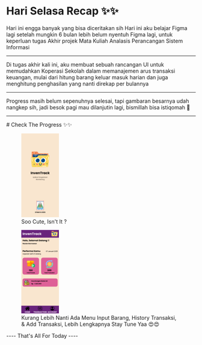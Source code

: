 # Hari Selasa Recap ✨✨
Hari ini engga banyak yang bisa diceritakan sih
Hari ini aku belajar Figma lagi setelah mungkin 6 bulan lebih
belum nyentuh Figma lagi, untuk keperluan tugas Akhir projek
Mata Kuliah Analasis Perancangan Sistem Informasi
<hr>
Di tugas akhir kali ini, aku membuat sebuah rancangan UI
untuk memudahkan Koperasi Sekolah dalam memanajemen arus
transaksi keuangan, mulai dari hitung barang keluar masuk harian
dan juga menghitung penghasilan yang nanti direkap per bulannya
<hr>
Progress masih belum sepenuhnya selesai, tapi gambaran besarnya udah nangkep sih,
jadi besok pagi mau dilanjutin lagi, bismillah bisa istiqomah 💖
<hr>
# Check The Progress ✨✨
<figure>
  <img src="Splash_Screen_Page.png" width="100" alt="Figma Splash Screen" />
  <figcaption>Soo Cute, Isn't It ?</figcaption>
</figure>

<figure>
  <img src="Home_Screen _Page.png" width="100" alt="Figma Home Screen" />
  <figcaption>Kurang Lebih Nanti Ada Menu Input Barang, History Transaksi, & Add Transaksi, Lebih Lengkapnya Stay Tune Yaa 😍😍</figcaption>
</figure>

---- That's All For Today ----